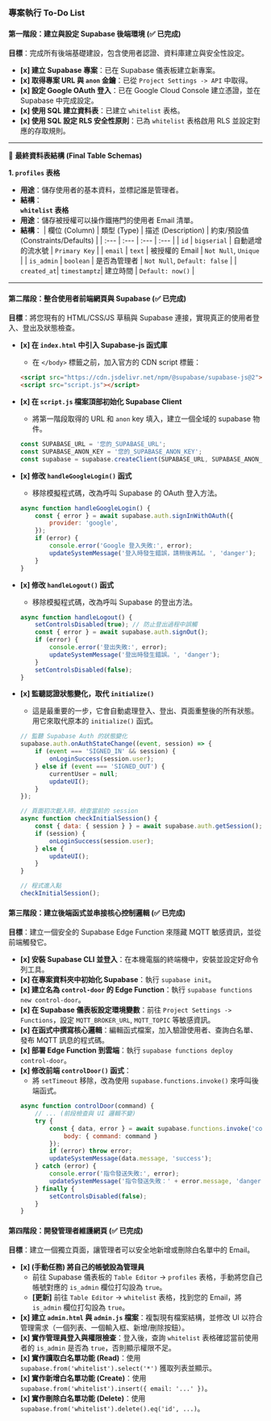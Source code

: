### **專案執行 To-Do List**

#### **第一階段：建立與設定 Supabase 後端環境 (✅ 已完成)**

**目標**：完成所有後端基礎建設，包含使用者認證、資料庫建立與安全性設定。

*   **[x] 建立 Supabase 專案**：已在 Supabase 儀表板建立新專案。
*   **[x] 取得專案 URL 與 `anon` 金鑰**：已從 `Project Settings -> API` 中取得。
*   **[x] 設定 Google OAuth 登入**：已在 Google Cloud Console 建立憑證，並在 Supabase 中完成設定。
*   **[x] 使用 SQL 建立資料表**：已建立 `whitelist` 表格。
*   **[x] 使用 SQL 設定 RLS 安全性原則**：已為 `whitelist` 表格啟用 RLS 並設定對應的存取規則。

---
📝 **最終資料表結構 (Final Table Schemas)**

**1. `profiles` 表格**
*   **用途**：儲存使用者的基本資料，並標記誰是管理者。
*   **結構**：  
**`whitelist` 表格**
*   **用途**：儲存被授權可以操作鐵捲門的使用者 Email 清單。
*   **結構**：
| 欄位 (Column) | 類型 (Type) | 描述 (Description) | 約束/預設值 (Constraints/Defaults) |
| :--- | :--- | :--- | :--- |
| `id` | `bigserial` | 自動遞增的流水號 | `Primary Key` |
| `email` | `text` | 被授權的 Email | `Not Null`, `Unique` |
| `is_admin` | `boolean` | 是否為管理者 | `Not Null`, `Default: false` |
| `created_at`| `timestamptz`| 建立時間 | `Default: now()` |
---

#### 第二階段：整合使用者前端網頁與 Supabase (✅ 已完成)

**目標**：將您現有的 HTML/CSS/JS 草稿與 Supabase 連接，實現真正的使用者登入、登出及狀態檢查。

*   **[x] 在 `index.html` 中引入 Supabase-js 函式庫**
    *   在 `</body>` 標籤之前，加入官方的 CDN script 標籤：
      ```html
      <script src="https://cdn.jsdelivr.net/npm/@supabase/supabase-js@2"></script>
      <script src="script.js"></script>
      ```

*   **[x] 在 `script.js` 檔案頂部初始化 Supabase Client**
    *   將第一階段取得的 URL 和 `anon` key 填入，建立一個全域的 supabase 物件。
      ```javascript
      const SUPABASE_URL = '您的_SUPABASE_URL';
      const SUPABASE_ANON_KEY = '您的_SUPABASE_ANON_KEY';
      const supabase = supabase.createClient(SUPABASE_URL, SUPABASE_ANON_KEY);
      ```

*   **[x] 修改 `handleGoogleLogin()` 函式**
    *   移除模擬程式碼，改為呼叫 Supabase 的 OAuth 登入方法。
      ```javascript
      async function handleGoogleLogin() {
          const { error } = await supabase.auth.signInWithOAuth({
              provider: 'google',
          });
          if (error) {
              console.error('Google 登入失敗:', error);
              updateSystemMessage('登入時發生錯誤，請稍後再試。', 'danger');
          }
      }
      ```

*   **[x] 修改 `handleLogout()` 函式**
    *   移除模擬程式碼，改為呼叫 Supabase 的登出方法。
      ```javascript
      async function handleLogout() {
          setControlsDisabled(true); // 防止登出過程中誤觸
          const { error } = await supabase.auth.signOut();
          if (error) {
              console.error('登出失敗:', error);
              updateSystemMessage('登出時發生錯誤。', 'danger');
          }
          setControlsDisabled(false);
      }
      ```

*   **[x] 監聽認證狀態變化，取代 `initialize()`**
    *   這是最重要的一步，它會自動處理登入、登出、頁面重整後的所有狀態。用它來取代原本的 `initialize()` 函式。
      ```javascript
      // 監聽 Supabase Auth 的狀態變化
      supabase.auth.onAuthStateChange((event, session) => {
          if (event === 'SIGNED_IN' && session) {
              onLoginSuccess(session.user);
          } else if (event === 'SIGNED_OUT') {
              currentUser = null;
              updateUI();
          }
      });

      // 頁面初次載入時，檢查當前的 session
      async function checkInitialSession() {
          const { data: { session } } = await supabase.auth.getSession();
          if (session) {
              onLoginSuccess(session.user);
          } else {
              updateUI();
          }
      }

      // 程式進入點
      checkInitialSession();
      ```

#### 第三階段：建立後端函式並串接核心控制邏輯 (✅ 已完成)

**目標**：建立一個安全的 Supabase Edge Function 來隱藏 MQTT 敏感資訊，並從前端觸發它。

*   **[x] 安裝 Supabase CLI 並登入**：在本機電腦的終端機中，安裝並設定好命令列工具。
*   **[x] 在專案資料夾中初始化 Supabase**：執行 `supabase init`。
*   **[x] 建立名為 `control-door` 的 Edge Function**：執行 `supabase functions new control-door`。
*   **[x] 在 Supabase 儀表板設定環境變數**：前往 `Project Settings -> Functions`，設定 `MQTT_BROKER_URL`, `MQTT_TOPIC` 等敏感資訊。
*   **[x] 在函式中撰寫核心邏輯**：編輯函式檔案，加入驗證使用者、查詢白名單、發布 MQTT 訊息的程式碼。
*   **[x] 部署 Edge Function 到雲端**：執行 `supabase functions deploy control-door`。
*   **[x] 修改前端 `controlDoor()` 函式**：
    *   將 `setTimeout` 移除，改為使用 `supabase.functions.invoke()` 來呼叫後端函式。
      ```javascript
      async function controlDoor(command) {
          // ... (前段檢查與 UI 邏輯不變)
          try {
              const { data, error } = await supabase.functions.invoke('control-door', {
                  body: { command: command }
              });
              if (error) throw error;
              updateSystemMessage(data.message, 'success');
          } catch (error) {
              console.error('指令發送失敗:', error);
              updateSystemMessage('指令發送失敗：' + error.message, 'danger');
          } finally {
              setControlsDisabled(false);
          }
      }
      ```

#### **第四階段：開發管理者維護網頁 (✅ 已完成)**

**目標**：建立一個獨立頁面，讓管理者可以安全地新增或刪除白名單中的 Email。

*   **[x] (手動任務) 將自己的帳號設為管理員**
    *   前往 Supabase 儀表板的 `Table Editor` -> `profiles` 表格，手動將您自己帳號對應的 `is_admin` 欄位打勾設為 `true`。
    *   **[更新]** 前往 `Table Editor` -> `whitelist` 表格，找到您的 Email，將 `is_admin` 欄位打勾設為 `true`。
*   **[x] 建立 `admin.html` 與 `admin.js` 檔案**：複製現有檔案結構，並修改 UI 以符合管理需求（一個列表、一個輸入框、新增/刪除按鈕）。
*   **[x] 實作管理員登入與權限檢查**：登入後，查詢 `whitelist` 表格確認當前使用者的 `is_admin` 是否為 `true`，否則顯示權限不足。
*   **[x] 實作讀取白名單功能 (Read)**：使用 `supabase.from('whitelist').select('*')` 獲取列表並顯示。
*   **[x] 實作新增白名單功能 (Create)**：使用 `supabase.from('whitelist').insert({ email: '...' })`。
*   **[x] 實作刪除白名單功能 (Delete)**：使用 `supabase.from('whitelist').delete().eq('id', ...)`。